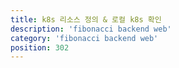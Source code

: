```yaml
---
title: k8s 리소스 정의 & 로컬 k8s 확인
description: 'fibonacci backend web'
category: 'fibonacci backend web'
position: 302
---
```



